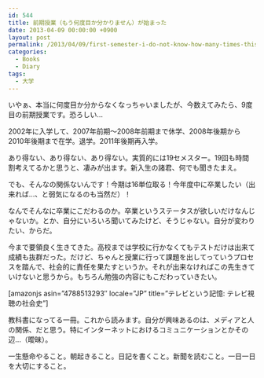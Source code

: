 ```yaml
---
id: 544
title: 前期授業（もう何度目か分かりません）が始まった
date: 2013-04-09 00:00:00 +0900
layout: post
permalink: /2013/04/09/first-semester-i-do-not-know-how-many-times-this-is-anymore-began/
categories:
  - Books
  - Diary
tags:
  - 大学
---
```

いやぁ、本当に何度目か分からなくなっちゃいましたが、今数えてみたら、9度目の前期授業です。恐ろしい…
  
2002年に入学して、2007年前期～2008年前期まで休学、2008年後期から2010年後期まで在学。退学。2011年後期再入学。
  
あり得ない、あり得ない、あり得ない。実質的には19セメスター。19回も時間割考えてるかと思うと、凄みが出ます。新入生の諸君、何でも聞きたまえ。

<!--more-->

でも、そんなの関係ないんです！今期は16単位取る！今年度中に卒業したい（出来れば…、と弱気になるのも当然だ）！

なんでそんなに卒業にこだわるのか。卒業というステータスが欲しいだけなんじゃないか。とか、自分にいろいろ聞いてみたけど、そうじゃない。自分が変わりたい、からだ。
  
今まで要領良く生きてきた。高校までは学校に行かなくてもテストだけは出来て成績も抜群だった。だけど、ちゃんと授業に行って課題を出してっていうプロセスを踏んで、社会的に責任を果たすというか。それが出来なければこの先生きていけないと思うから。もちろん勉強の内容にもこだわっていきたい。

[amazonjs asin=&#8221;4788513293&#8243; locale=&#8221;JP&#8221; title=&#8221;テレビという記憶: テレビ視聴の社会史&#8221;]

教科書になってる一冊。これから読みます。自分が興味あるのは、メディアと人の関係、だと思う。特にインターネットにおけるコミュニケーションとかその辺…（曖昧）。

一生懸命やること。朝起きること。日記を書くこと。新聞を読むこと。一日一日を大切にすること。
